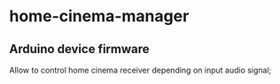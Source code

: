 # home-cinema-manager
## Arduino device firmware

Allow to control home cinema receiver depending on input audio signal;
